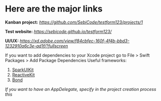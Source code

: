 # **Here are the major links**

**Kanban project:** *https://github.com/SebiCode/testform123/projects/1*

**Test website:** *https://sebicode.github.io/testform123/*

**UI/UX:** *https://xd.adobe.com/view/f84cbfec-160f-4f4b-bbd3-1232910a6c3e-ad1f/?fullscreen*

If you want to add dependencies to your Xcode project go to File > Swift Packages > Add Package Dependencies
Useful frameworks: 
1. [SparkUIKit](https://github.com/rebeloper/SparkUI)
2. [ReactiveKit](https://github.com/DeclarativeHub/ReactiveKit)
3. [Bond](https://github.com/DeclarativeHub/Bond)

*If you want to have an AppDelegate, specify in the project creation process this*
